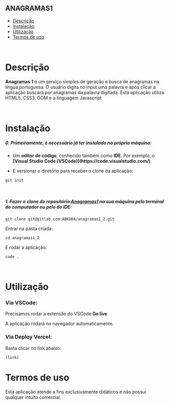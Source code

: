 ## ANAGRAMAS1

- [Descrição](#descrição)
- [Instalação](#instalação)
- [Utilização](#utilização)
- [Termos de uso](#termos-de-uso)

<br>

# Descrição

<p><b>Anagramas 1</b> é um serviço simples de geração e busca de anagramas na língua portuguesa. O usuário digita no input uma palavra e após clicar a aplicação buscará por anagramas da palavra digitada. Esta aplicação utiliza HTML5, CSS3, DOM e a linguagem Javascript</p>
<br>

# Instalação

<h5>0. Primeiramente, é necessário já ter instalado na própria máquina:</h5>

- <p> Um <b>editor de código</b>, conhecido também como <b>IDE</b>. Por exemplo, o <b>[Visual Studio Code (VSCode)](https://code.visualstudio.com/)</b>.</p>

- <p> E versionar o diretório para receber o clone da aplicação:</p>

```
git init
```

<br>
<h5>1. Fazer o clone do reposítório <span style="text-decoration: underline">Anagramas1</span> na sua máquina pelo terminal do computador ou pelo do IDE:</h5>

```
git clone git@gitlab.com:ABKURA/anagramas1_2.git
```

<p>Entrar na pasta criada:</p>

```
cd anagramas1_2
```

<p>E rodar a aplicação:</p>

```
code .
```

<br>


# Utilização


<h3>Via VSCode:</h3>

<p>Precisamos rodar a extensão do VSCode <b>Go live</b></p>

<p>A aplicação rodará no navegador automaticamente.</p>


<h3>Via Deploy Vercel:</h3>

<p>Basta clicar no link abaixo:</p>

```
(link)
```



# Termos de uso

<p>Esta aplicação atende a fins exclusivamente didáticos e não possui qualquer intuito comercial.</p>
